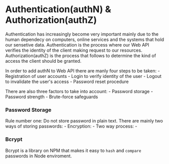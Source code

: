 # Authentication(authN) & Authorization(authZ)

Authentication has increasingly become very important mainly due to the human dependecy on computers, online services and the systems that hold our sensetive data. Authentication is the process where our Web API verifies the identity of the client making request to our resources. Authorization(authZ) is the process that follows to determine the kind of access the client should be granted.

In order to add authN to Web API there are manly four steps to be taken:
    - Registration of user accounts
    - Login to verify identity of the user
    - Logout to invalidate the user's access
    - Password reset procedure 

There are also three factors to take into account:
    - Password storage
    - Password strength
    - Brute-force safeguards

### Password Storage

Rule number one: Do not store password in plain text. There are mainly two ways of storing passwords:
    - Encryption:
        - Two way process:
            -

### Bcrypt

Bcrypt is a library on NPM that makes it easy to `hash` and `compare` passwords in Node enviroment.
